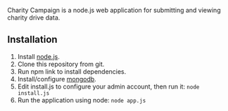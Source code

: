 Charity Campaign is a node.js web application for submitting and viewing charity drive data.

## Installation

1. Install [node.js](http://nodejs.org).
2. Clone this repository from git.
3. Run npm link to install dependencies.
4. Install/configure [mongodb](http://mongodb.org).
5. Edit install.js to configure your admin account, then run it:
	`node install.js`
6. Run the application using node:
	`node app.js`

